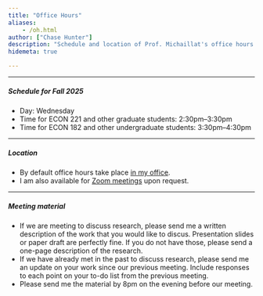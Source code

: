 ```yaml
---
title: "Office Hours"
aliases:
    - /oh.html
author: ["Chase Hunter"]
description: "Schedule and location of Prof. Michaillat's office hours at the University of California, Santa Cruz."
hidemeta: true

---
```


---

##### Schedule for Fall 2025

+ Day: Wednesday
+ Time for ECON 221 and other graduate students: 2:30pm–3:30pm
+ Time for ECON 182 and other undergraduate students: 3:30pm–4:30pm

---

##### Location

+ By default office hours take place [in my office](/location/). 
+ I am also available for [Zoom meetings](https://ucsc.zoom.us/my/pmichaillat) upon request.

---

##### Meeting material

+ If we are meeting to discuss research, please send me a written description of the work that you would like to discus. Presentation slides or paper draft are perfectly fine. If you do not have those, please send a one-page description of the research. 
+ If we have already met in the past to discuss research, please send me an update on your work since our previous meeting. Include responses to each point on your to-do list from the previous meeting. 
+ Please send me the material by 8pm on the evening before our meeting.